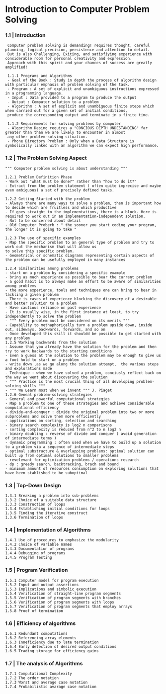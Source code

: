 # Introduction to Computer Problem Solving

### 1.1 | Introduction

     Computer problem solving is demanding! requires thought, careful planning, logical precision, persistence and attention to detail.
     But is also Challenging, Exiting, and satisfiying experience with considerable room for personal creativity and expression.
     Approach with this spirit and your chances of success are greatly amplified!
     
     1.1.1 Programs and Algorithms
     - Goal of the Book : Study in depth the process of algorithm design with particular emphasis of problem solving of the task.
     - Program : A set of explicit and unambiguous instructions expressed in a programming language.
     - Input : Data provided to a program to produce the output
     - Output : Computer solution to a problem
     - Algorithm : A set of explicit and unambiguous finite steps which when carried out for a given set of initial conditions, 
     produce the corresponding output and terminate in a finite time.
     
     1.1.2 Requirements for solving problems by computer
     - Algorithm Desing requires a "CONCIOUS DEPTH UNDESTANDING" far greater than than we are likely to encounter in almost
     any other problem-solving situation.
     - Phone Directory Problem : Only when a Data Structure is symbolically linked with an algorithm we can expect high performance.
  
### 1.2 | The Problem Solving Aspect

    """ Computer problem solving is about understanding """
    
    1.2.1 Problem Definition Phase
    - Work out "what must be done?" rather than "how to do it?"
    - Extract from the problem statement ( often quite imprecise and maybe even ambiguous) a set of precisely defined tasks.
    
    1.2.2 Getting Started with the problem
    - Always there are many ways to solve a problem, then is important how to decide which are fruitless and which productive
    - If goes straight to the implementations, there is a block. Here is required to work out in an implementation-independent solution.
    - Not to be concerned about detail
    - Old Computer Proberb : " the sooner you start coding your program, the longer it is going to take "
    
    1.2.3 The use of specific examples
    - Map the specific problem to an general type of problem and try to work out the mechanism that will allow us 
    to solve this specific problem.
    - Geometrical or schematic diagrams representing certain aspects of the problem can be usefully employed in many instances
    
    1.2.4 Similarities among problems
    - start on a problem by considering a specific example
    - bring as much experience as possible to bear the current problem
    - a good habit is to always make an effort to be aware of similarities among problems
    - the more experience, tools and techniques one can bring to bear in tackling a given problem
    - There is cases of experience blocking the discovery of a desirable and better solution to a problem
    - Have cautious reliance on past experience
    - It is usually wise, in the first instance at least, to try independently to solve the problem
    - """ Every problem must be considered on its merits """
    - Capability to methaphorically turn a problem upside down, inside out, sideways, backwards, forwards, and so on
    - Once developed this skill it shouldd be possible to get started with any problem
    1.2.5 Working backwards from the solution
    - Assume that you already have the solution for the problem and then try to work backwards to the starting conditions
    - Even a guess at the solution to the problem may be enough to give us a foot hold to start on a problem
    - write down ,as we go along the solution attempt,  the various steps and explorations made
    - Technique : when we have solved a problem, conciusly reflect back on the way we went about discovering the solution
    - """ Practice is the most crucial thing of all developing problem-solving skills """
    - """ We Learn most when we invent """ J. Piaget
    1.2.6 Geneal problem-solving strategies
    - General and powerful computational strategies
    - Map a problem to one of these strategies and achieve considerable computational efficiency
    - divide-and-conquer : divide the original problem into two or more subproblems and solve them more efficiently
    - applications on sorting, selection and searching
    - binary search complexity is log2 n comparisons
    - sorting complexity is reduced from n^2 to n log2 n
    - binary doubling : reverse of divide and conquer ( avoid generation of intermediate terms )
    - dynamic programming : often used when we have to build up a solution to a problem via a sequence of intermediate steps
    - optimal substructure & overlapping problems: optimal solution can built up from optimal solutions to smaller problems
    - revelevant for optimization problems / operations research
    - dp : greedy search, backtracking, brach and bound
    - minimum amount of resources consumption on exploring solutions that have been stablished to be suboptimal
    
### 1.3 | Top-Down Design
    1.3.1 Breaking a problem into sub-problems
    1.3.2 Choice of a suitable data structure
    1.3.3 Construction of loops
    1.3.4 Establishing initial conditions for loops
    1.3.5 Finding the iterative construct
    1.3.6 Termination of loops
### 1.4 | Implementation of Algorithms
    1.4.1 Use of procedures to emphasize the modularity
    1.4.2 Choice of variable names
    1.4.3 Documentation of programs
    1.4.4 Debugging of programs
    1.4.5 Program Testing
### 1.5 | Program Verification
    1.5.1 Computer model for program execution
    1.5.2 Input and output assertions
    1.5.3 Implications and simbolic execution
    1.5.4 Verification of straight-line program segments
    1.5.5 Verification of program segments with branches
    1.5.6 Verification of program segments with loops
    1.5.7 Verification of program segments that employ arrays
    1.5.8 Proof of termination
### 1.6 | Efficiency of algorithms
    1.6.1 Redundant computations
    1.6.2 Referencing array elements
    1.6.3 Inneficiency due to late termination
    1.6.4 Early detection of desired output conditions
    1.6.5 Trading storage for efficiency gains
### 1.7 | The analysis of Algorithms
    1.7.1 Computational Complexity
    1.7.2 The order notation
    1.7.3 Worst and average case notation
    1.7.4 Probabilistic avarage case notation
    
